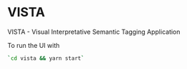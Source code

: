 # VISTA

VISTA - Visual Interpretative Semantic Tagging Application

To run the UI with

```bash
`cd vista && yarn start`
```
